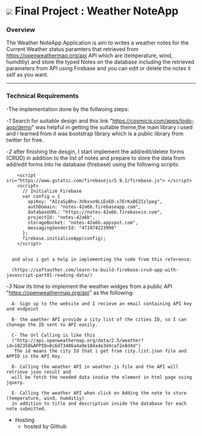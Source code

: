 # ![](https://ga-dash.s3.amazonaws.com/production/assets/logo-9f88ae6c9c3871690e33280fcf557f33.png) Final Project : Weather NoteApp

### Overview

The Weather NoteApp Application is aim to writes a weather notes for the Current Weather status 
paramters that retrieved from https://openweathermap.org/api API which are 
(temperature, wind, humditiy) and store the typed Notes on the database including the 
retrieved parameters from API using Firebase and you can edit or delete 
the notes it self as you want. 

---

### Technical Requirements
-The implementation done by the follwoing steps: 

  -*1* Search for suitable design and this link "https://cosmicjs.com/apps/todo-app/demo" 
     was helpful in getting the suitable theme,the main library i used 
     and i learned from it was bootstrap library which is a public library from twitter for free.

  -*2* after finishing the desgin, I start implement the add/edit/delete forms (CRUD) 
     in addition to the list of notes  and prepare to store the data from add/edit forms into
     he database (firebase) using the following scripts:
     
        <script src="https://www.gstatic.com/firebasejs/5.9.1/firebase.js"> </script>
        <script>
          // Initialize Firebase
          var config = {
            apiKey: "AIzaSyBhu-3Vbxxo9LiEvED-x7ErKxBEZIzlpeg",
            authDomain: "notes-42a6b.firebaseapp.com",
            databaseURL: "https://notes-42a6b.firebaseio.com",
            projectId: "notes-42a6b",
            storageBucket: "notes-42a6b.appspot.com",
            messagingSenderId: "471974223990"
          };
          firebase.initializeApp(config);
        </script>
        
        
      and also i got a help in implementing the code from this reference:
      
      (https://softauthor.com/learn-to-build-firebase-crud-app-with-javascript-part01-reading-data/)



  -*3* Now its time to implement the weather widges from a public API 
      "https://openweathermap.org/api" as the following:

      A- Sign up to the website and I recieve an email containing API key and endpoint

      B- the waether API provide a city list of the cities ID, so I can chanege the ID sent to API easily.
          
      C- The Url Calling is like this  
      ("http://api.openweathermap.org/data/2.5/weather?id=102358&APPID=8c6d73486a4a9e184a4e3d4caf2e8d4d")
       The id means the city Id that i get from city.list.json file and APPID is the API Key.
                
      D- Calling the weather API in weather.js file and the API will retrieve json result and 
      will be fetch the needed data insdie the element in html page using jquery.
      
      E- Calling the weather API when click on Adding the note to store (temperature, wind, humditiy) 
      in addition to title and description inside the database for each note submitted.


- Hosting
  - hosted by Github 


